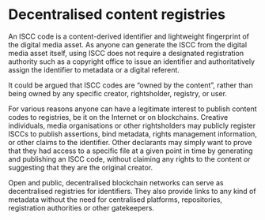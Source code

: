 # Decentralised content registries

An ISCC code is a content-derived identifier and lightweight fingerprint of the digital media asset. As anyone can generate the ISCC from the digital media asset itself, using ISCC does not require a designated registration authority such as a copyright office to issue an identifier and authoritatively assign the identifier to metadata or a digital referent.

It could be argued that ISCC codes are “owned by the content”, rather than being owned by any specific creator, rightsholder, registry, or user.

For various reasons anyone can have a legitimate interest to publish content codes to registries, be it on the Internet or on blockchains. Creative individuals, media organisations or other rightsholders may publicly register ISCCs to publish assertions, bind metadata, rights management information, or other claims to the identifier. Other declarants may simply want to prove that they had access to a specific file at a given point in time by generating and publishing an ISCC code, without claiming any rights to the content or suggesting that they are the original creator.

Open and public, decentralised blockchain networks can serve as decentralised registries for identifiers. They also provide links to any kind of metadata without the need for centralised platforms, repositories, registration authorities or other gatekeepers.
